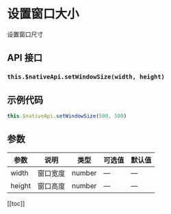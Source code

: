 # 设置窗口大小

设置窗口尺寸

## API 接口

### `this.$nativeApi.setWindowSize(width, height)`

## 示例代码

```js
this.$nativeApi.setWindowSize(500, 500)
```

## 参数

| 参数   | 说明     | 类型   | 可选值 | 默认值 |
| ------ | -------- | ------ | ------ | ------ |
| width  | 窗口宽度 | number | —      | —      |
| height | 窗口高度 | number | —      | —      |

[[toc]]

